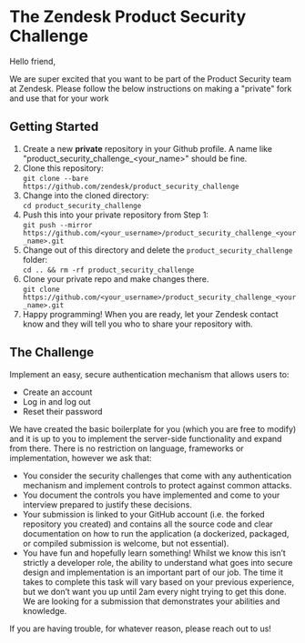 # The Zendesk Product Security Challenge

Hello friend,

We are super excited that you want to be part of the Product Security team at Zendesk. Please follow the below instructions on making a "private" fork and use that for your work 

## Getting Started

1. Create a new **private** repository in your Github profile. A name like "product_security_challenge_<your_name>" should be fine.
2. Clone this repository:  
`git clone --bare https://github.com/zendesk/product_security_challenge`
3. Change into the cloned directory:  
`cd product_security_challenge`
4. Push this into your private repository from Step 1:  
`git push --mirror https://github.com/<your_username>/product_security_challenge_<your_name>.git`
5. Change out of this directory and delete the `product_security_challenge` folder:  
`cd .. && rm -rf product_security_challenge`
6. Clone your private repo and make changes there.  
`git clone https://github.com/<your_username>/product_security_challenge_<your_name>.git`
7. Happy programming! When you are ready, let your Zendesk contact know and they will tell you who to share your repository with.


## The Challenge

Implement an easy, secure authentication mechanism that allows users to:
- Create an account
- Log in and log out
- Reset their password

We have created the basic boilerplate for you (which you are free to modify) and it is up to you to implement the server-side functionality and expand from there. There is no restriction on language, frameworks or implementation, however we ask that: 
- You consider the security challenges that come with any authentication mechanism and implement controls to protect against common attacks.
- You document the controls you have implemented and come to your interview prepared to justify these decisions.
- Your submission is linked to your GitHub account (i.e. the forked repository you created) and contains all the source code and clear documentation on how to run the application (a dockerized, packaged, or compiled submission is welcome, but not essential). 
- You have fun and hopefully learn something! Whilst we know this isn’t strictly a developer role, the ability to understand what goes into secure design and implementation is an important part of our job. The time it takes to complete this task will vary based on your previous experience, but we don’t want you up until 2am every night trying to get this done. We are looking for a submission that demonstrates your abilities and knowledge.
 
If you are having trouble, for whatever reason, please reach out to us! 

